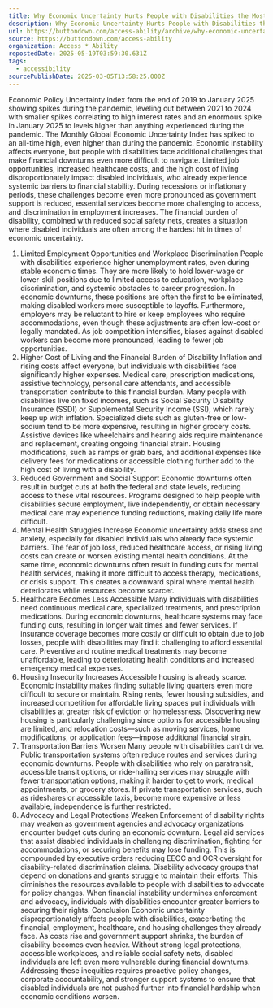 ```yaml
---
title: Why Economic Uncertainty Hurts People with Disabilities the Most
description: Why Economic Uncertainty Hurts People with Disabilities the Most
url: https://buttondown.com/access-ability/archive/why-economic-uncertainty-hurts-people-with/
source: https://buttondown.com/access-ability
organization: Access * Ability
repostedDate: 2025-05-19T03:59:30.631Z
tags:
  - accessibility
sourcePublishDate: 2025-03-05T13:58:25.000Z
---
```


Economic Policy Uncertainty index from the end of 2019 to January 2025 showing spikes during the pandemic, leveling out between 2021 to 2024 with smaller spikes correlating to high interest rates and an enormous spike in January 2025 to levels higher than anything experienced during the pandemic.
The Monthly Global Economic Uncertainty Index has spiked to an all-time high, even higher than during the pandemic.
Economic instability affects everyone, but people with disabilities face additional challenges that make financial downturns even more difficult to navigate. Limited job opportunities, increased healthcare costs, and the high cost of living disproportionately impact disabled individuals, who already experience systemic barriers to financial stability. During recessions or inflationary periods, these challenges become even more pronounced as government support is reduced, essential services become more challenging to access, and discrimination in employment increases. The financial burden of disability, combined with reduced social safety nets, creates a situation where disabled individuals are often among the hardest hit in times of economic uncertainty.
1. Limited Employment Opportunities and Workplace Discrimination
People with disabilities experience higher unemployment rates, even during stable economic times. They are more likely to hold lower-wage or lower-skill positions due to limited access to education, workplace discrimination, and systemic obstacles to career progression. In economic downturns, these positions are often the first to be eliminated, making disabled workers more susceptible to layoffs. Furthermore, employers may be reluctant to hire or keep employees who require accommodations, even though these adjustments are often low-cost or legally mandated. As job competition intensifies, biases against disabled workers can become more pronounced, leading to fewer job opportunities.
2. Higher Cost of Living and the Financial Burden of Disability
Inflation and rising costs affect everyone, but individuals with disabilities face significantly higher expenses. Medical care, prescription medications, assistive technology, personal care attendants, and accessible transportation contribute to this financial burden. Many people with disabilities live on fixed incomes, such as Social Security Disability Insurance (SSDI) or Supplemental Security Income (SSI), which rarely keep up with inflation. Specialized diets such as gluten-free or low-sodium tend to be more expensive, resulting in higher grocery costs. Assistive devices like wheelchairs and hearing aids require maintenance and replacement, creating ongoing financial strain. Housing modifications, such as ramps or grab bars, and additional expenses like delivery fees for medications or accessible clothing further add to the high cost of living with a disability.
3. Reduced Government and Social Support
Economic downturns often result in budget cuts at both the federal and state levels, reducing access to these vital resources. Programs designed to help people with disabilities secure employment, live independently, or obtain necessary medical care may experience funding reductions, making daily life more difficult.
4. Mental Health Struggles Increase
Economic uncertainty adds stress and anxiety, especially for disabled individuals who already face systemic barriers. The fear of job loss, reduced healthcare access, or rising living costs can create or worsen existing mental health conditions. At the same time, economic downturns often result in funding cuts for mental health services, making it more difficult to access therapy, medications, or crisis support. This creates a downward spiral where mental health deteriorates while resources become scarcer.
5. Healthcare Becomes Less Accessible
Many individuals with disabilities need continuous medical care, specialized treatments, and prescription medications. During economic downturns, healthcare systems may face funding cuts, resulting in longer wait times and fewer services. If insurance coverage becomes more costly or difficult to obtain due to job losses, people with disabilities may find it challenging to afford essential care. Preventive and routine medical treatments may become unaffordable, leading to deteriorating health conditions and increased emergency medical expenses.
6. Housing Insecurity Increases
Accessible housing is already scarce. Economic instability makes finding suitable living quarters even more difficult to secure or maintain. Rising rents, fewer housing subsidies, and increased competition for affordable living spaces put individuals with disabilities at greater risk of eviction or homelessness. Discovering new housing is particularly challenging since options for accessible housing are limited, and relocation costs—such as moving services, home modifications, or application fees—impose additional financial strain.
7. Transportation Barriers Worsen
Many people with disabilities can’t drive.  Public transportation systems often reduce routes and services during economic downturns. People with disabilities who rely on paratransit, accessible transit options, or ride-hailing services may struggle with fewer transportation options, making it harder to get to work, medical appointments, or grocery stores. If private transportation services, such as rideshares or accessible taxis, become more expensive or less available, independence is further restricted.
8. Advocacy and Legal Protections Weaken
Enforcement of disability rights may weaken as government agencies and advocacy organizations encounter budget cuts during an economic downturn. Legal aid services that assist disabled individuals in challenging discrimination, fighting for accommodations, or securing benefits may lose funding. This is compounded by executive orders reducing EEOC and OCR oversight for disability-related discrimination claims.  Disability advocacy groups that depend on donations and grants struggle to maintain their efforts.  This diminishes the resources available to people with disabilities to advocate for policy changes. When financial instability undermines enforcement and advocacy, individuals with disabilities encounter greater barriers to securing their rights.
Conclusion
Economic uncertainty disproportionately affects people with disabilities, exacerbating the financial, employment, healthcare, and housing challenges they already face. As costs rise and government support shrinks, the burden of disability becomes even heavier. Without strong legal protections, accessible workplaces, and reliable social safety nets, disabled individuals are left even more vulnerable during financial downturns. Addressing these inequities requires proactive policy changes, corporate accountability, and stronger support systems to ensure that disabled individuals are not pushed further into financial hardship when economic conditions worsen.